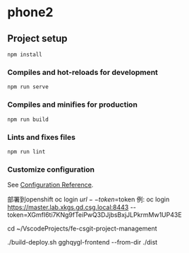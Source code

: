 # phone2

## Project setup
```
npm install
```

### Compiles and hot-reloads for development
```
npm run serve
```

### Compiles and minifies for production
```
npm run build
```

### Lints and fixes files
```
npm run lint
```

### Customize configuration
See [Configuration Reference](https://cli.vuejs.org/config/).

部署到openshift
oc login $url --token=$token 例: oc login https://master.lab.xkgs.gd.csg.local:8443 --token=XGmfI6ti7KNg9fTeiPwQ3DJjbsBxjJLPkrmMw1UP43E

cd ~/VscodeProjects/fe-csgit-project-management

./build-deploy.sh gghqygl-frontend --from-dir ./dist